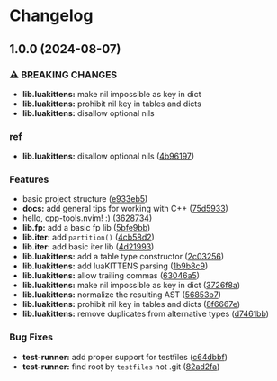 # Changelog

## 1.0.0 (2024-08-07)


### ⚠ BREAKING CHANGES

* **lib.luakittens:** make nil impossible as key in dict
* **lib.luakittens:** prohibit nil key in tables and dicts
* **lib.luakittens:** disallow optional nils

### ref

* **lib.luakittens:** disallow optional nils ([4b96197](https://github.com/Dich0tomy/cpp-tools.nvim/commit/4b9619700d597932cba246a7cb9ba8761f414659))


### Features

* basic project structure ([e933eb5](https://github.com/Dich0tomy/cpp-tools.nvim/commit/e933eb558525cbb1632139c06c06f34e0775b6a5))
* **docs:** add general tips for working with C++ ([75d5933](https://github.com/Dich0tomy/cpp-tools.nvim/commit/75d5933a8c7563b1a287fe58402f499db44f015b))
* hello, cpp-tools.nvim! :) ([3628734](https://github.com/Dich0tomy/cpp-tools.nvim/commit/36287345b28fd6af02060e5140995d1bdf9da132))
* **lib.fp:** add a basic fp lib ([5bfe9bb](https://github.com/Dich0tomy/cpp-tools.nvim/commit/5bfe9bb4f48ba899460d94a97f93c1edbde9f7d7))
* **lib.iter:** add `partition()` ([4cb58d2](https://github.com/Dich0tomy/cpp-tools.nvim/commit/4cb58d23533956280e5cefa13cd9b8ce5f270c15))
* **lib.iter:** add basic iter lib ([4d21993](https://github.com/Dich0tomy/cpp-tools.nvim/commit/4d21993118439ac255487314e7caf462e9eb204c))
* **lib.luakittens:** add a table type constructor ([2c03256](https://github.com/Dich0tomy/cpp-tools.nvim/commit/2c03256c4eed73e90d4c8491ceec7eaa26394c02))
* **lib.luakittens:** add luaKITTENS parsing ([1b9b8c9](https://github.com/Dich0tomy/cpp-tools.nvim/commit/1b9b8c9786cbbbb97fb7168ae95fa2e06741c354))
* **lib.luakittens:** allow trailing commas ([63046a5](https://github.com/Dich0tomy/cpp-tools.nvim/commit/63046a54e2223a6e688308ff0f367b896679c0c5))
* **lib.luakittens:** make nil impossible as key in dict ([3726f8a](https://github.com/Dich0tomy/cpp-tools.nvim/commit/3726f8a855b63b5e5c959448e0f77b7062e57a05))
* **lib.luakittens:** normalize the resulting AST ([56853b7](https://github.com/Dich0tomy/cpp-tools.nvim/commit/56853b7ca9dde164132d64642851e564a8aa1ebb))
* **lib.luakittens:** prohibit nil key in tables and dicts ([8f6667e](https://github.com/Dich0tomy/cpp-tools.nvim/commit/8f6667e0ee14b36155f2a8cc4ed7a2a84ec4cfbd))
* **lib.luakittens:** remove duplicates from alternative types ([d7461bb](https://github.com/Dich0tomy/cpp-tools.nvim/commit/d7461bb0f570aac88fc177fadc267a68a5855a61))


### Bug Fixes

* **test-runner:** add proper support for testfiles ([c64dbbf](https://github.com/Dich0tomy/cpp-tools.nvim/commit/c64dbbf58ec5d222bb1664b96ef2d96e3ecfc731))
* **test-runner:** find root by `testfiles` not .git ([82ad2fa](https://github.com/Dich0tomy/cpp-tools.nvim/commit/82ad2fa6b19c542102c5c3b18b0b8b00ea63be3f))
